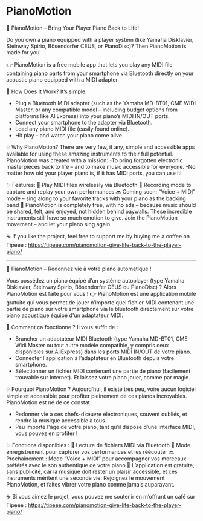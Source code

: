 # PianoMotion
🎹 PianoMotion – Bring Your Player Piano Back to Life!

Do you own a piano equipped with a player system (like Yamaha Disklavier, Steinway Spirio, Bösendorfer CEUS, or PianoDisc)? Then PianoMotion is made for you!

👉 PianoMotion is a free mobile app that lets you play any MIDI file containing piano parts from your smartphone via Bluetooth directly on your acoustic piano equipped with a MIDI adapter.

🔌 How Does It Work?
It’s simple:
- Plug a Bluetooth MIDI adapter (such as the Yamaha MD-BT01, CME WIDI Master, or any compatible model – including budget options from platforms like AliExpress) into your piano’s MIDI IN/OUT ports.
- Connect your smartphone to the adapter via Bluetooth.
- Load any piano MIDI file (easily found online).
- Hit play – and watch your piano come alive.

💡 Why PianoMotion?
There are very few, if any, simple and accessible apps available for using these amazing instruments to their full potential.
PianoMotion was created with a mission:
-To bring forgotten electronic masterpieces back to life – and to make music accessible for everyone.
-No matter how old your player piano is, if it has MIDI ports, you can use it!

✨ Features:
🎵 Play MIDI files wirelessly via Bluetooth
🎹 Recording mode to capture and replay your own performances
🔜 Coming soon: “Voice + MIDI” mode – sing along to your favorite tracks with your piano as the backing band
💖 PianoMotion is completely free, with no ads – because music should be shared, felt, and enjoyed, not hidden behind paywalls. These incredible instruments still have so much emotion to give.
Join the PianoMotion movement – and let your piano sing again.

☕ If you like the project, feel free to support me by buying me a coffee on Tipeee : https://tipeee.com/pianomotion-give-life-back-to-the-player-piano/

--------------------------------------------------------------------

🎹 PianoMotion – Redonnez vie à votre piano automatique !

Vous possédez un piano équipé d’un système autoplayer (type Yamaha Disklavier, Steinway Spirio, Bösendorfer CEUS ou PianoDisc) ? Alors PianoMotion est faite pour vous !
👉 PianoMotion est une application mobile gratuite qui vous permet de jouer n’importe quel fichier MIDI contenant une partie de piano sur votre smartphone via le bluetooth directement sur votre piano acoustique équipé d'un adaptateur MIDI.

🔌 Comment ça fonctionne ?
Il vous suffit de :
- Brancher un adaptateur MIDI Bluetooth (type Yamaha MD-BT01, CME Widi Master ou tout autre modèle compatible, y compris ceux disponibles sur AliExpress) dans les ports MIDI IN/OUT de votre piano.
- Connecter l'application à l’adaptateur en Bluetooth depuis votre smartphone.
- Sélectionner un fichier MIDI contenant une partie de piano (facilement trouvable sur Internet).
Et laissez votre piano jouer, comme par magie.

💡 Pourquoi PianoMotion ?
Aujourd’hui, il existe très peu, voire aucun logiciel simple et accessible pour profiter pleinement de ces pianos incroyables. PianoMotion est né de ce constat :
- Redonner vie à ces chefs-d’œuvre électroniques, souvent oubliés, et rendre la musique accessible à tous.
- Peu importe l'âge de votre piano, tant qu’il dispose d’une interface MIDI, vous pouvez en profiter !

✨ Fonctions disponibles :
🎵 Lecture de fichiers MIDI via Bluetooth
🎹 Mode enregistrement pour capturer vos performances et les réécouter
🔜 Prochainement : Mode “Voice + MIDI” pour accompagner vos morceaux préférés avec le son authentique de votre piano
💖 L’application est gratuite, sans publicité, car la musique doit rester un plaisir accessible, et ces instruments méritent une seconde vie.
Rejoignez le mouvement PianoMotion, et faites vibrer votre piano comme jamais auparavant.

☕ Si vous aimez le projet, vous pouvez me soutenir en m’offrant un café sur Tipeee : https://tipeee.com/pianomotion-give-life-back-to-the-player-piano/



